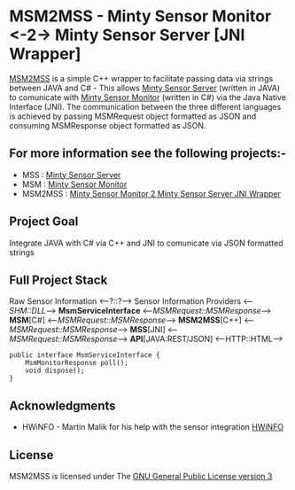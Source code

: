 # MSM2MSS - Minty Sensor Monitor <-2-> Minty Sensor Server [JNI Wrapper]
[MSM2MSS](https://github.com/MintyMods/MintySm2MintySsJniWrapper) is a simple C++ wrapper to facilitate passing data via strings between JAVA and C# - This allows [Minty Sensor Server](https://github.com/MintyMods/MintySensorServer) (written in JAVA) to comunicate with [Minty Sensor Monitor](https://github.com/MintyMods/MintySensorMonitor) (written in C#) via the Java Native Interface (JNI).
The communication between the three different languages is achieved by passing MSMRequest object formatted as JSON and consuming MSMResponse object formatted as JSON.

## For more information see the following projects:-
* MSS : [Minty Sensor Server](https://github.com/MintyMods/MintySensorServer)
* MSM : [Minty Sensor Monitor](https://github.com/MintyMods/MintySensorMonitor)
* MSM2MSS : [Minty Sensor Monitor 2 Minty Sensor Server JNI Wrapper](https://github.com/MintyMods/MSM2MSS)

## Project Goal
Integrate JAVA with C# via C++ and JNI to comunicate via JSON formatted strings

## Full Project Stack
Raw Sensor Information 
<--?::?-->
Sensor Information Providers
<--*SHM::DLL*--> 
**MsmServiceInterface** 
<--*MSMRequest::MSMResponse*--> 
**MSM**[C#] 
<--*MSMRequest::MSMResponse*--> 
**MSM2MSS**[C++] 
<--*MSMRequest::MSMResponse*--> 
**MSS**[JNI] 
<--*MSMRequest::MSMResponse*--> 
**API**[JAVA:REST/JSON]
<--HTTP::HTML-->


```
public interface MsmServiceInterface {
	MsmMonitorResponse poll();
	void dispose();
}
```

## Acknowledgments
  * HWiNFO - Martin Malik for his help with the sensor integration [HWiNFO](http://hwinfo.com)

## License
MSM2MSS is licensed under The [GNU General Public License version 3](https://www.gnu.org/licenses/gpl-3.0.en.html)
